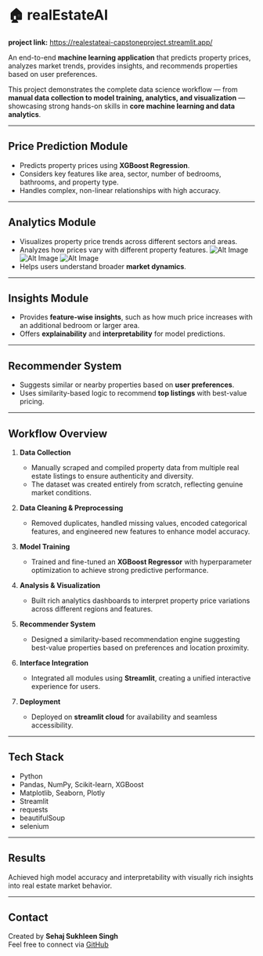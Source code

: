 # 🏠 realEstateAI
**project link:** https://realestateai-capstoneproject.streamlit.app/

An end-to-end **machine learning application** that predicts property prices, analyzes market trends, provides insights, and recommends properties based on user preferences.  

This project demonstrates the complete data science workflow — from **manual data collection to model training, analytics, and visualization** — showcasing strong hands-on skills in **core machine learning and data analytics**.

---

## Price Prediction Module
- Predicts property prices using **XGBoost Regression**.
- Considers key features like area, sector, number of bedrooms, bathrooms, and property type.
- Handles complex, non-linear relationships with high accuracy.

---

## Analytics Module
- Visualizes property price trends across different sectors and areas.
- Analyzes how prices vary with different property features.
  ![Alt Image](https://github.com/sehajsukhleensingh/realEstateAI/blob/f6772a47af4a5f9f80aedd0c31872973f23ffe53/images/Screenshot%202025-10-29%20at%2012.37.25%E2%80%AFPM.png)
  ![Alt Image](https://github.com/sehajsukhleensingh/realEstateAI/blob/f6772a47af4a5f9f80aedd0c31872973f23ffe53/images/Screenshot%202025-10-29%20at%2012.37.41%E2%80%AFPM.png)
  ![Alt Image](https://github.com/sehajsukhleensingh/realEstateAI/blob/f6772a47af4a5f9f80aedd0c31872973f23ffe53/images/Screenshot%202025-10-29%20at%2012.37.51%E2%80%AFPM.png)
- Helps users understand broader **market dynamics**.

---

## Insights Module
- Provides **feature-wise insights**, such as how much price increases with an additional bedroom or larger area.
- Offers **explainability** and **interpretability** for model predictions.

---

## Recommender System
- Suggests similar or nearby properties based on **user preferences**.
- Uses similarity-based logic to recommend **top listings** with best-value pricing.

---

##  Workflow Overview

1. **Data Collection**  
   - Manually scraped and compiled property data from multiple real estate listings to ensure authenticity and diversity.  
   - The dataset was created entirely from scratch, reflecting genuine market conditions.

2. **Data Cleaning & Preprocessing**  
   - Removed duplicates, handled missing values, encoded categorical features, and engineered new features to enhance model accuracy.

3. **Model Training**  
   - Trained and fine-tuned an **XGBoost Regressor** with hyperparameter optimization to achieve strong predictive performance.

4. **Analysis & Visualization**  
   - Built rich analytics dashboards to interpret property price variations across different regions and features.

5. **Recommender System**  
   - Designed a similarity-based recommendation engine suggesting best-value properties based on preferences and location proximity.

6. **Interface Integration**  
   - Integrated all modules using **Streamlit**, creating a unified interactive experience for users.

7. **Deployment**  
   - Deployed on **streamlit cloud** for availability and seamless accessibility.

---

##  Tech Stack
- Python
- Pandas, NumPy, Scikit-learn, XGBoost
- Matplotlib, Seaborn, Plotly
- Streamlit
- requests
- beautifulSoup
- selenium
---

##  Results
Achieved high model accuracy and interpretability with visually rich insights into real estate market behavior.

---

##  Contact
Created by **Sehaj Sukhleen Singh**  
Feel free to connect via [GitHub](https://github.com/sehajsukhleensingh)
